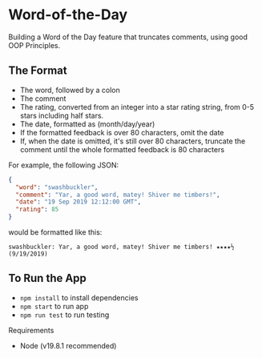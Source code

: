# Word-of-the-Day
Building a Word of the Day feature that truncates comments, using good OOP Principles.

## The Format
- The word, followed by a colon
- The comment
- The rating, converted from an integer into a star rating string, from 0-5 stars including half stars.
- The date, formatted as (month/day/year)
- If the formatted feedback is over 80 characters, omit the date
- If, when the date is omitted, it's still over 80 characters, truncate the comment until the whole formatted feedback is 80 characters

For example, the following JSON: 
```json
{
  "word": "swashbuckler",
  "comment": "Yar, a good word, matey! Shiver me timbers!",
  "date": "19 Sep 2019 12:12:00 GMT",
  "rating": 85
}
``` 

would be formatted like this:
```
swashbuckler: Yar, a good word, matey! Shiver me timbers! ★★★★½ (9/19/2019)
```

## To Run the App
- `npm install` to install dependencies
- `npm start` to run app
- `npm run test` to run testing

Requirements 
- Node (v19.8.1 recommended)

